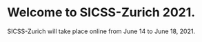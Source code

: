 # Welcome to SICSS-Zurich 2021.

SICSS-Zurich will take place online from June 14 to June 18, 2021.

